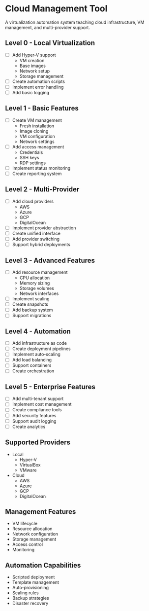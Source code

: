 # Cloud Management Tool

A virtualization automation system teaching cloud infrastructure, VM management, and multi-provider support.

## Level 0 - Local Virtualization
- [ ] Add Hyper-V support
  - VM creation
  - Base images
  - Network setup
  - Storage management
- [ ] Create automation scripts
- [ ] Implement error handling
- [ ] Add basic logging

## Level 1 - Basic Features
- [ ] Create VM management
  - Fresh installation
  - Image cloning
  - VM configuration
  - Network settings
- [ ] Add access management
  - Credentials
  - SSH keys
  - RDP settings
- [ ] Implement status monitoring
- [ ] Create reporting system

## Level 2 - Multi-Provider
- [ ] Add cloud providers
  - AWS
  - Azure
  - GCP
  - DigitalOcean
- [ ] Implement provider abstraction
- [ ] Create unified interface
- [ ] Add provider switching
- [ ] Support hybrid deployments

## Level 3 - Advanced Features
- [ ] Add resource management
  - CPU allocation
  - Memory sizing
  - Storage volumes
  - Network interfaces
- [ ] Implement scaling
- [ ] Create snapshots
- [ ] Add backup system
- [ ] Support migrations

## Level 4 - Automation
- [ ] Add infrastructure as code
- [ ] Create deployment pipelines
- [ ] Implement auto-scaling
- [ ] Add load balancing
- [ ] Support containers
- [ ] Create orchestration

## Level 5 - Enterprise Features
- [ ] Add multi-tenant support
- [ ] Implement cost management
- [ ] Create compliance tools
- [ ] Add security features
- [ ] Support audit logging
- [ ] Create analytics

## Supported Providers
- Local
  - Hyper-V
  - VirtualBox
  - VMware
- Cloud
  - AWS
  - Azure
  - GCP
  - DigitalOcean

## Management Features
- VM lifecycle
- Resource allocation
- Network configuration
- Storage management
- Access control
- Monitoring

## Automation Capabilities
- Scripted deployment
- Template management
- Auto-provisioning
- Scaling rules
- Backup strategies
- Disaster recovery
